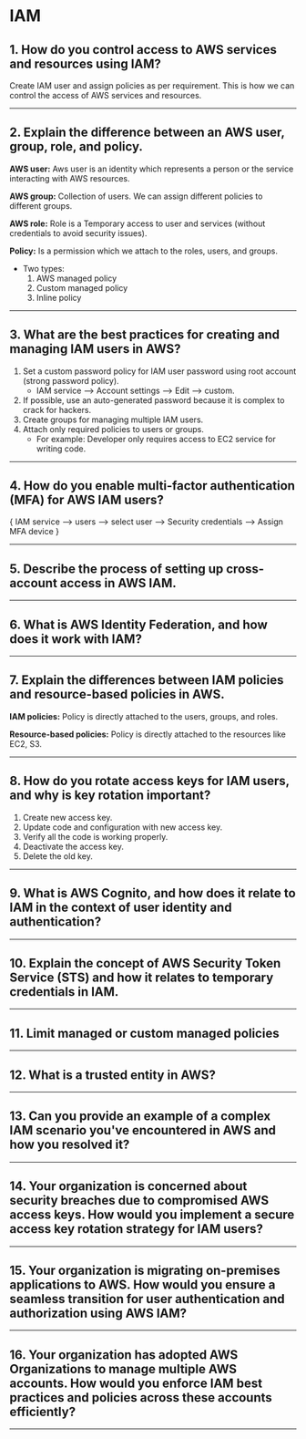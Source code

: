# IAM

## 1. How do you control access to AWS services and resources using IAM?
   
Create IAM user and assign policies as per requirement. This is how we can control the access of AWS services and resources.  

---

## 2. Explain the difference between an AWS user, group, role, and policy.

**AWS user:** Aws user is an identity which represents a person or the service interacting with AWS resources. 

**AWS group:** Collection of users. We can assign different policies to different groups.

**AWS role:** Role is a Temporary access to user and services (without credentials to avoid security issues). 

**Policy:** Is a permission which we attach to the roles, users, and groups.  
- Two types:
  1. AWS managed policy  
  2. Custom managed policy 
  3. Inline policy  

---

## 3. What are the best practices for creating and managing IAM users in AWS?

1. Set a custom password policy for IAM user password using root account (strong password policy).
   - IAM service --> Account settings --> Edit --> custom.
2. If possible, use an auto-generated password because it is complex to crack for hackers.
3. Create groups for managing multiple IAM users.
4. Attach only required policies to users or groups.
   - For example: Developer only requires access to EC2 service for writing code.  

---

## 4. How do you enable multi-factor authentication (MFA) for AWS IAM users?

{ IAM service --> users --> select user --> Security credentials --> Assign MFA device } 

---

## 5. Describe the process of setting up cross-account access in AWS IAM.

---

## 6. What is AWS Identity Federation, and how does it work with IAM?

---

## 7. Explain the differences between IAM policies and resource-based policies in AWS.

**IAM policies:** Policy is directly attached to the users, groups, and roles.

**Resource-based policies:** Policy is directly attached to the resources like EC2, S3.

---

## 8. How do you rotate access keys for IAM users, and why is key rotation important?

1. Create new access key.
2. Update code and configuration with new access key.
3. Verify all the code is working properly.
4. Deactivate the access key.
5. Delete the old key.

---

## 9. What is AWS Cognito, and how does it relate to IAM in the context of user identity and authentication?

---

## 10. Explain the concept of AWS Security Token Service (STS) and how it relates to temporary credentials in IAM.

---

## 11. Limit managed or custom managed policies

---

## 12. What is a trusted entity in AWS?

---

## 13. Can you provide an example of a complex IAM scenario you've encountered in AWS and how you resolved it?

---

## 14. Your organization is concerned about security breaches due to compromised AWS access keys. How would you implement a secure access key rotation strategy for IAM users?

---

## 15. Your organization is migrating on-premises applications to AWS. How would you ensure a seamless transition for user authentication and authorization using AWS IAM?

---

## 16. Your organization has adopted AWS Organizations to manage multiple AWS accounts. How would you enforce IAM best practices and policies across these accounts efficiently?

---
